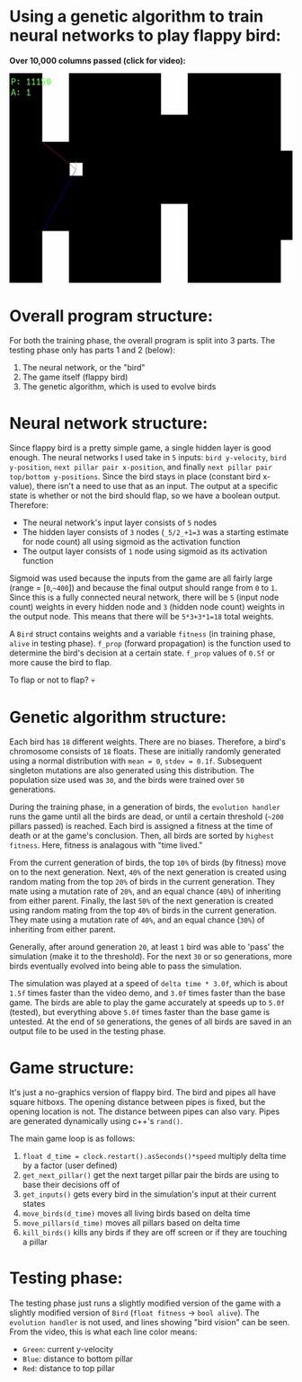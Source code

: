 # Using a genetic algorithm to train neural networks to play flappy bird:

**Over 10,000 columns passed (click for video):**

[![thumbnail](visuals/thumbnail.png)](https://youtu.be/TEs496ZzPow)

# Overall program structure:

For both the training phase, the overall program is split into 3 parts. The testing phase only has parts 1 and 2 (below):

1. The neural network, or the "bird"
2. The game itself (flappy bird)
3. The genetic algorithm, which is used to evolve birds

# Neural network structure:

Since flappy bird is a pretty simple game, a single hidden layer is good enough. The neural networks I used take in `5` inputs: `bird y-velocity`, `bird y-position`, `next pillar pair x-position`, and finally `next pillar pair top/bottom y-positions`. Since the bird stays in place (constant bird x-value), there isn't a need to use that as an input. The output at a specific state is whether or not the bird should flap, so we have a boolean output. Therefore:

- The neural network's input layer consists of `5` nodes
- The hidden layer consists of `3` nodes (`_5/2_+1=3` was a starting estimate for node count) all using sigmoid as the activation function
- The output layer consists of `1` node using sigmoid as its activation function

Sigmoid was used because the inputs from the game are all fairly large (range = [`0`,`~400`]) and because the final output should range from `0` to `1`. Since this is a fully connected neural network, there will be `5` (input node count) weights in every hidden node and `3` (hidden node count) weights in the output node. This means that there will be `5*3+3*1=18` total weights.

A `Bird` struct contains weights and a variable `fitness` (in training phase, `alive` in testing phase). `f_prop` (forward propagation) is the function used to determine the bird's decision at a certain state. `f_prop` values of `0.5f` or more cause the bird to flap.

To flap or not to flap? 💀

# Genetic algorithm structure:

Each bird has `18` different weights. There are no biases. Therefore, a bird's chromosome consists of `18` floats. These are initially randomly generated using a normal distribution with `mean = 0`, `stdev = 0.1f`. Subsequent singleton mutations are also generated using this distribution. The population size used was `30`, and the birds were trained over `50` generations.

During the training phase, in a generation of birds, the `evolution handler` runs the game until all the birds are dead, or until a certain threshold (`~200` pillars passed) is reached. Each bird is assigned a fitness at the time of death or at the game's conclusion. Then, all birds are sorted by `highest fitness`. Here, fitness is analagous with "time lived."

From the current generation of birds, the top `10%` of birds (by fitness) move on to the next generation. Next, `40%` of the next generation is created using random mating from the top `20%` of birds in the current generation. They mate using a mutation rate of `20%`, and an equal chance (`40%`) of inheriting from either parent. Finally, the last `50%` of the next generation is created using random mating from the top `40%` of birds in the current generation. They mate using a mutation rate of `40%`, and an equal chance (`30%`) of inheriting from either parent.

Generally, after around generation `20`, at least `1` bird was able to 'pass' the simulation (make it to the threshold). For the next `30` or so generations, more birds eventually evolved into being able to pass the simulation.

The simulation was played at a speed of `delta time * 3.0f`, which is about `1.5f` times faster than the video demo, and `3.0f` times faster than the base game. The birds are able to play the game accurately at speeds up to `5.0f` (tested), but everything above `5.0f` times faster than the base game is untested. At the end of `50` generations, the genes of all birds are saved in an output file to be used in the testing phase.

# Game structure:

It's just a no-graphics version of flappy bird. The bird and pipes all have square hitboxs. The opening distance between pipes is fixed, but the opening location is not. The distance between pipes can also vary. Pipes are generated dynamically using c++'s `rand()`.

The main game loop is as follows:

1. `float d_time = clock.restart().asSeconds()*speed` multiply delta time by a factor (user defined)
2. `get_next_pillar()` get the next target pillar pair the birds are using to base their decisions off of
3. `get_inputs()` gets every bird in the simulation's input at their current states
4. `move_birds(d_time)` moves all living birds based on delta time
5. `move_pillars(d_time)` moves all pillars based on delta time
6. `kill_birds()` kills any birds if they are off screen or if they are touching a pillar

# Testing phase:

The testing phase just runs a slightly modified version of the game with a slightly modified version of `Bird` (`float fitness` -> `bool alive`). The `evolution handler` is not used, and lines showing "bird vision" can be seen. From the video, this is what each line color means:

- `Green`: current y-velocity
- `Blue`: distance to bottom pillar
- `Red`: distance to top pillar